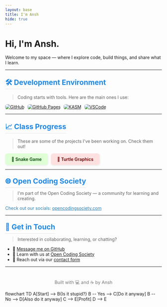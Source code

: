 ```yaml
---
layout: base
title: I'm Ansh
hide: true
---
```


<style>
    /* Subtle enhancements */
    .badge-group a img {
        transition: transform 0.2s ease, box-shadow 0.2s ease;
        border-radius: 6px;
    }
    .badge-group a img:hover {
        transform: translateY(-2px);
        box-shadow: 0 4px 10px rgba(0, 0, 0, 0.1);
    }

    .button-tile {
        padding: 10px 20px;
        border-radius: 8px;
        font-weight: 600;
        box-shadow: 1px 2px 5px rgba(0, 0, 0, 0.08);
        transition: background-color 0.3s ease, transform 0.2s ease;
    }

    .button-tile:hover {
        transform: scale(1.03);
        cursor: pointer;
    }

    .section-title {
        margin-top: 30px;
        font-size: 1.4em;
        border-bottom: 2px solid #eee;
        padding-bottom: 6px;
        color: #1e88e5;
    }

    .footer-note {
        text-align: center;
        font-size: 0.9rem;
        color: #777;
        margin-top: 40px;
    }
</style>

# Hi, I'm Ansh.

Welcome to my space — where I explore code, build things, and share what I learn.

---

### <span class="section-title">🛠️ Development Environment</span>

> Coding starts with tools. Here are the main ones I use:

<div class="badge-group" style="display: flex; flex-wrap: wrap; gap: 10px;">
    <a href="https://github.com/Open-Coding-Society/student">
        <img src="https://img.shields.io/badge/GitHub-181717?style=for-the-badge&logo=github&logoColor=white" alt="GitHub">
    </a>
    <a href="https://open-coding-society.github.io/student">
        <img src="https://img.shields.io/badge/GitHub%20Pages-327FC7?style=for-the-badge&logo=github&logoColor=white" alt="GitHub Pages">
    </a>
    <a href="https://kasm.nighthawkcodingsociety.com/">
        <img src="https://img.shields.io/badge/KASM-0078D4?style=for-the-badge&logo=kasm&logoColor=white" alt="KASM">
    </a>
    <a href="https://vscode.dev/">
        <img src="https://img.shields.io/badge/VSCode-007ACC?style=for-the-badge&logo=visual-studio-code&logoColor=white" alt="VSCode">
    </a>
</div>

---

### <span class="section-title">📈 Class Progress</span>

> These are some of the projects I've been working on. Check them out!

<div style="display: flex; flex-wrap: wrap; gap: 10px;">
    <a href="{{site.baseurl}}/snake" style="text-decoration: none;">
        <div class="button-tile" style="background-color: #DFFFD6; color: #034803;">
            🐍 Snake Game
        </div>
    </a>
    <a href="{{site.baseurl}}/turtle" style="text-decoration: none;">
        <div class="button-tile" style="background-color: #FFE0E0; color: #6F0000;">
            🐢 Turtle Graphics
        </div>
    </a>
</div>

---

### <span class="section-title">🌐 Open Coding Society</span>

> I'm part of the Open Coding Society — a community for learning and creating.

<p style="color: #2A7DB1;">Check out our socials: <a href="https://opencodingsociety.com" style="color: #2A7DB1; text-decoration: underline;">opencodingsociety.com</a></p>

---

### <span class="section-title">🤝 Get in Touch</span>

> Interested in collaborating, learning, or chatting?

- 💬 [Message me on GitHub](https://github.com/Open-Coding-Society/student)  
- 🧠 Learn with us at [Open Coding Society](https://opencodingsociety.com)  
- 📧 Reach out via our [contact form](https://opencodingsociety.com/#contact)

---

<p class="footer-note">Built with 💻 and ☕ by Ansh</p>

<div class="mermaid">
flowchart TD
  A[Start] --> B{Is it stupid?}
  B -- Yes --> C[Do it anyway]
  B -- No  --> D[Also do it anyway]
  C --> E[Profit]
  D --> E
</div>
